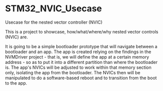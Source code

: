 # STM32_NVIC_Usecase
Usecase for the nested vector controller (NVIC)

This is a project to showcase, how/what/where/why nested vector controls (NVIC) are.

It is going to be a simple bootloader prototype that will navigate between a bootloader and an app. The app is created relying on the findings in the NVMDriver project - that is, we will define the app at a certain memory address - so as to put it into a different partition than where the bootloader is. The app's NVICs will be adjusted to work within that memory section only, isolating the app from the bootloader. The NVICs then will be manipulated to do a software-based reboot and to transition from the boot to the app.  
